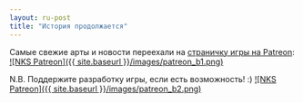 ```yaml
---
layout: ru-post
title: "История продолжается"
---
```

Самые свежие арты и новости переехали на [страничку игры на Patreon](https://www.patreon.com/ipv6):
[![NKS Patreon]({{ site.baseurl }}/images/patreon_b1.png)](https://www.patreon.com/ipv6)

N.B. Поддержите разработку игры, если есть возможность! :)
[![NKS Patreon]({{ site.baseurl }}/images/patreon_b2.png)](https://www.patreon.com/ipv6)
